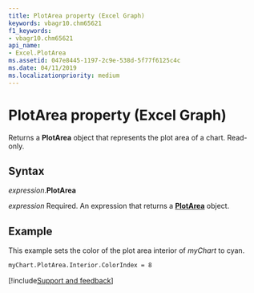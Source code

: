 ```yaml
---
title: PlotArea property (Excel Graph)
keywords: vbagr10.chm65621
f1_keywords:
- vbagr10.chm65621
api_name:
- Excel.PlotArea
ms.assetid: 047e8445-1197-2c9e-538d-5f77f6125c4c
ms.date: 04/11/2019
ms.localizationpriority: medium
---
```



# PlotArea property (Excel Graph)

Returns a **PlotArea** object that represents the plot area of a chart. Read-only.


## Syntax

_expression_.**PlotArea**

_expression_ Required. An expression that returns a **[PlotArea](Excel.PlotArea-graph-object.md)** object.

## Example

This example sets the color of the plot area interior of _myChart_ to cyan.

```vb
myChart.PlotArea.Interior.ColorIndex = 8
```

[!include[Support and feedback](~/includes/feedback-boilerplate.md)]